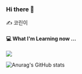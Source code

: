 

<!--
**le-monaaa/le-monaaa** is a ✨ _special_ ✨ repository because its `README.md` (this file) appears on your GitHub profile.

Here are some ideas to get you started:

- 🔭 I’m currently working on ...
- 🌱 I’m currently learning ...
- 👯 I’m looking to collaborate on ...
- 🤔 I’m looking for help with ...
- 💬 Ask me about ...
- 📫 How to reach me: ...
- 😄 Pronouns: ...
- ⚡ Fun fact: ...
-->

### Hi there 👋
✍ 코린이


#### 💻 What I'm Learning now ...


<img src="https://img.shields.io/badge/Python-3776AB?style=for-the-badge&logo=&logoColor=white">

![Anurag's GitHub stats](https://github-readme-stats.vercel.app/api?username=le-monaaa&show_icons=true&theme=radical)
